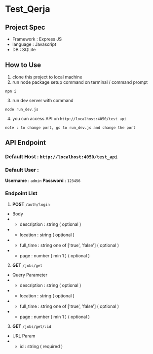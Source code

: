 # Test_Qerja

## Project Spec

- Framework : Express JS
- language : Javascript
- DB : SQLite

## How to Use

1. clone this project to local machine
2. run node package setup command on terminal / command prompt

```
npm i
```

3. run dev server with command

```
node run_dev.js
```

4. you can access API on `http://localhost:4050/test_api`

```
note : to change port, go to run_dev.js and change the port
```

## API Endpoint

### Default Host : `http://localhost:4050/test_api`
### Default User :
**Username** : `admin`
**Password** : `123456`

### Endpoint List
1. **POST** `/auth/login`

- Body
- - description : string ( optional )
- - location : string ( optional )
- - full_time : string one of ['true', 'false'] ( optional )
- - page : number ( min 1 ) ( optional )

2. **GET** `/jobs/get`

- Query Parameter
- - description : string ( optional )
- - location : string ( optional )
- - full_time : string one of ['true', 'false'] ( optional )
- - page : number ( min 1 ) ( optional )

3. **GET** `/jobs/get/:id`

- URL Param
- - id : string ( required )

